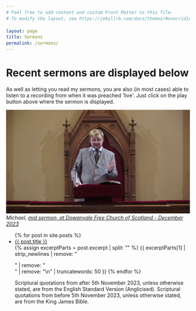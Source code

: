 ```yaml
---
# Feel free to add content and custom Front Matter to this file.
# To modify the layout, see https://jekyllrb.com/docs/themes/#overriding-theme-defaults

layout: page
title: Sermons
permalink: /sermons/
---
```

# Recent sermons are displayed below
As well as letting you read my sermons, you are also (in most cases) able to listen to a recording from when it was preached 'live'. Just click on the play button above where the sermon is displayed.

![Michael mid-sermon at Dowanvale Free Church of Scotland](media/MichaelDV.png)
<br>*Michael, [mid sermon, at Dowanvale Free Church of Scotland - December 2023](https://www.topple.scot/jekyll/update/2023/12/10/carryon.html)*

<ul>
  {% for post in site.posts %}
    <li>
      <a href="{{ post.url }}">{{ post.title }}</a><br>
      {% assign excerptParts = post.excerpt | split: "<!-- excerpt-start -->" %}
      {{ excerptParts[1] | strip_newlines | remove: "</p>" | remove: "<br>" | remove: "\n" | truncatewords: 50 }}
  {% endfor %}




Scriptural quotations from after 5th November 2023, unless otherwise stated, are from the English Standard Version (Anglicised).
Scriptural quotations from before 5th November 2023, unless otherwise stated, are from the King James Bible.
